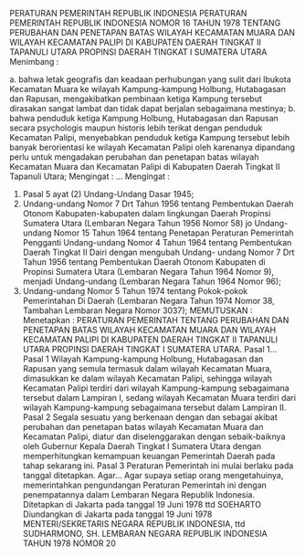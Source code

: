  PERATURAN PEMERINTAH REPUBLIK INDONESIA PERATURAN PEMERINTAH REPUBLIK INDONESIA NOMOR 16 TAHUN 1978 TENTANG PERUBAHAN DAN PENETAPAN BATAS WILAYAH KECAMATAN MUARA DAN WILAYAH KECAMATAN PALIPI DI KABUPATEN DAERAH TINGKAT II TAPANULI UTARA PROPINSI DAERAH TINGKAT I SUMATERA UTARA
Menimbang :

a. bahwa letak geografis dan keadaan perhubungan yang sulit dari Ibukota Kecamatan Muara ke wilayah Kampung-kampung Holbung, Hutabagasan dan Rapusan, mengakibatkan pembinaan ketiga Kampung tersebut dirasakan sangat lambat dan tidak dapat berjalan sebagaimana mestinya;
b. bahwa penduduk ketiga Kampung Holbung, Hutabagasan dan Rapusan secara psychologis maupun historis lebih terikat dengan penduduk Kecamatan Palipi, menyebabkan penduduk ketiga Kampung tersebut lebih banyak berorientasi ke wilayah Kecamatan Palipi oleh karenanya dipandang perlu untuk mengadakan perubahan dan penetapan batas wilayah Kecamatan Muara dan Kecamatan Palipi di Kabupaten Daerah Tingkat II Tapanuli Utara;
Mengingat :
 …
Mengingat :

1. Pasal 5 ayat (2) Undang-Undang Dasar 1945;
2. Undang-undang Nomor 7 Drt Tahun 1956 tentang Pembentukan Daerah Otonom Kabupaten-kabupaten dalam lingkungan Daerah Propinsi Sumatera Utara (Lembaran Negara Tahun 1956 Nomor 58) jo Undang-undang Nomor 15 Tahun 1964 tentang Penetapan Peraturan Pemerintah Pengganti Undang-undang Nomor 4 Tahun 1964 tentang Pembentukan Daerah Tingkat II Dairi dengan mengubah Undang- undang Nomor 7 Drt Tahun 1956 tentang Pembentukan Daerah Otonom Kabupaten di Propinsi Sumatera Utara (Lembaran Negara Tahun 1964 Nomor 9), menjadi Undang-undang (Lembaran Negara Tahun 1964 Nomor 96);
3. Undang-undang Nomor 5 Tahun 1974 tentang Pokok-pokok Pemerintahan Di Daerah (Lembaran Negara Tahun 1974 Nomor 38, Tambahan Lembaran Negara Nomor 3037);
MEMUTUSKAN :
 Menetapkan : PERATURAN PEMERINTAH TENTANG PERUBAHAN DAN PENETAPAN BATAS WILAYAH KECAMATAN MUARA DAN WILAYAH KECAMATAN PALIPI DI KABUPATEN DAERAH TINGKAT II TAPANULI UTARA PROPINSI DAERAH TINGKAT I SUMATERA UTARA. Pasal 1…
Pasal 1
Wilayah Kampung-kampung Holbung, Hutabagasan dan Rapusan yang semula termasuk dalam wilayah Kecamatan Muara, dimasukkan ke dalam wilayah Kecamatan Palipi, sehingga wilayah Kecamatan Palipi terdiri dari wilayah Kampung-kampung sebagaimana tersebut dalam Lampiran I, sedang wilayah Kecamatan Muara terdiri dari wilayah Kampung-kampung sebagaimana tersebut dalam Lampiran II.
Pasal 2
Segala sesuatu yang berkenaan dengan dan sebagai akibat perubahan dan penetapan batas wilayah Kecamatan Muara dan Kecamatan Palipi, diatur dan diselenggarakan dengan sebaik-baiknya oleh Gubernur Kepala Daerah Tingkat I Sumatera Utara dengan memperhitungkan kemampuan keuangan Pemerintah Daerah pada tahap sekarang ini.
Pasal 3
Peraturan Pemerintah ini mulai berlaku pada tanggal ditetapkan. Agar… Agar supaya setiap orang mengetahuinya, memerintahkan pengundangan Peraturan Pemerintah ini dengan penempatannya dalam Lembaran Negara Republik Indonesia. Ditetapkan di Jakarta pada tanggal 19 Juni 1978 ttd SOEHARTO Diundangkan di Jakarta pada tanggal 19 Juni 1978 MENTERI/SEKRETARIS NEGARA REPUBLIK INDONESIA, ttd SUDHARMONO, SH. LEMBARAN NEGARA REPUBLIK INDONESIA TAHUN 1978 NOMOR 20